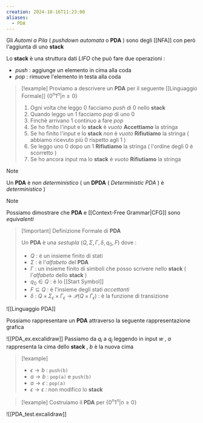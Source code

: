 ```yaml
---
creation: 2024-10-16T11:23:00
aliases:
  - PDA
---
```

Gli *Automi a Pila* ( *pushdown automata* o **PDA** ) sono degli [[NFA]] con però l'aggiunta di uno **stack** 

Lo **stack** è una struttura dati *LIFO* che può fare due operazioni : 
+ *push* : aggiunge un elemento in cima alla coda
+ *pop* : rimuove l'elemento in testa alla coda

>[!example] 
>Proviamo a descrivere un **PDA** per il seguente [[Linguaggio Formale]] $\{0^n1^n | n\ge 0\}$
>
>1. Ogni volta che leggo $0$ facciamo *push* di $0$ nello **stack**
>2. Quando leggo un $1$ facciamo *pop* di uno $0$
>3. Finchè arrivano $1$ continuo a fare *pop*
>4. Se ho finito l'input e lo **stack** è *vuoto* **Accettiamo** la stringa
>5. Se ho finito l'input e lo **stack** *non* è *vuoto* **Rifiutiamo** la stringa ( abbiamo ricevuto più $0$ rispetto agli $1$ )
>6. Se leggo uno $0$ dopo un $1$ **Rifiutiamo** la stringa ( l'ordine degli $0$ è scorretto )
>7. Se ho ancora input ma lo **stack** è *vuoto* **Rifiutiamo** la stringa

>[!note] 
>Un **PDA** è *non deterministico* ( un **DPDA** ( *Deterministic PDA* ) è *deterministico* ) 

>[!note] 
>Possiamo dimostrare che **PDA** e [[Context-Free Grammar|CFG]] sono *equivalenti*

>[!important] Definizione Formale di **PDA**
>
>Un **PDA** è una *sestupla* $(Q,\Sigma,\Gamma,\delta,q_0,F)$ dove :
>
>+ $Q$ : è un insieme finito di stati
>+ $\Sigma$ : è l'*alfabeto* del **PDA**
>+ $\Gamma$ : un insieme finito di simboli che posso scrivere nello **stack** ( l'*alfabeto* dello **stack** )
>+ $q_0 \in Q$ : è lo [[Start Symbol]]
>+ $F\subseteq Q$ : è l'insieme degli stati *accettanti*
>+ $\delta$ : $Q \times \Sigma_{\epsilon} \times \Gamma_{\epsilon} \to \mathcal{P}(Q\times \Gamma_{\epsilon})$ : è la funzione di transizione

![[Linguaggio PDA]]

Possiamo rappresentare un **PDA** attraverso la seguente rappresentazione grafica

![[PDA_ex.excalidraw]]
Passiamo da $q_i$ a $q_j$ leggendo in input $w$ , $a$ rappresenta la cima dello **stack** , $b$ è la nuova cima
>[!example] 
>+ $\epsilon \to b$ : `push(b)`
>+ $a \to b$ : `pop(a)` e `push(b)`
>+ $a \to \epsilon$ : `pop(a)`
>+ $\epsilon \to \epsilon$ : non modifico lo **stack**

>[!example] 
>Costruiamo il **PDA** per $\{0^n1^n | n \ge 0\}$ 

![[PDA_test.excalidraw]]